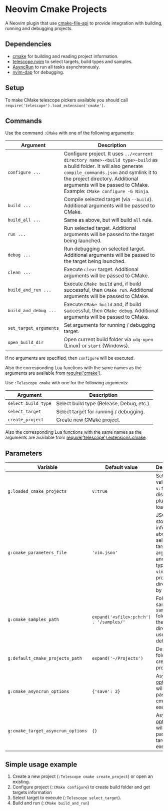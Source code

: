 # Neovim Cmake Projects

A Neovim plugin that use [cmake-file-api](https://cmake.org/cmake/help/latest/manual/cmake-file-api.7.html#codemodel-version-2) to provide integration with building, running and debugging projects.

## Dependencies

- [cmake](https://cmake.org) for building and reading project information.
- [telescope.nvim](https://github.com/nvim-telescope/telescope.nvim) to select targets, build types and samples.
- [AsyncRun](https://github.com/skywind3000/asyncrun.vim) to run all tasks asynchronously.
- [nvim-dap](https://github.com/mfussenegger/nvim-dap) for debugging.

## Setup

To make CMake telescope pickers available you should call `require('telescope').load_extension('cmake')`.

## Commands

Use the command `:CMake` with one of the following arguments:

| Argument               | Description                                                                                                                                                                                                                                                              |
| ---------------------- | ------------------------------------------------------------------------------------------------------------------------------------------------------------------------------------------------------------------------------------------------------------------------ |
| `configure ...`        | Configure project. It uses `../<current directory name>-<build type>-build` as a build folder. It will also generate `compile_commands.json` and symlink it to the project directory. Additional arguments will be passed to CMake. Example: `CMake configure -G Ninja`. |
| `build ...`            | Compile selected target (via `--build`). Additional arguments will be passed to CMake.                                                                                                                                                                                   |
| `build_all ...`        | Same as above, but will build `all` rule.                                                                                                                                                                                                                                |
| `run ...`              | Run selected target. Additional arguments will be passed to the target being launched.                                                                                                                                                                                   |
| `debug ...`            | Run debugging on selected target. Additional arguments will be passed to the target being launched.                                                                                                                                                                      |
| `clean ...`            | Execute `clear` target. Additional arguments will be passed to CMake.                                                                                                                                                                                                    |
| `build_and_run ...`    | Execute `CMake build` and, if build successful, then `CMake run`. Additional arguments will be passed to CMake.                                                                                                                                                          |
| `build_and_debug ...`  | Execute `CMake build` and, if build successful, then `CMake debug`. Additional arguments will be passed to CMake.                                                                                                                                                        |
| `set_target_arguments` | Set arguments for running / debugging target.                                                                                                                                                                                                                            |
| `open_build_dir`       | Open current build folder via `xdg-open` (Linux) or `start` (Windows).                                                                                                                                                                                                   |

If no arguments are specified, then `configure` will be executed.

Also the corresponding Lua functions with the same names as the arguments are available from [require('cmake')](lua/cmake/init.lua).

Use `:Telescope cmake` with one for the following arguments:

| Argument            | Description                               |
| ------------------- | ----------------------------------------- |
| `select_build_type` | Select build type (Release, Debug, etc.). |
| `select_target`     | Select target for running / debugging.    |
| `create_project`    | Create new CMake project.                 |

Also the corresponding Lua functions with the same names as the arguments are available from [require('telescope').extensions.cmake](lua/telescope/_extensions/cmake.lua).

## Parameters

| Variable                          | Default value                           | Description                                                                                                                       |
| --------------------------------- | --------------------------------------- | --------------------------------------------------------------------------------------------------------------------------------- |
| `g:loaded_cmake_projects`         | `v:true`                                | Set this value to `v:false` to disable plugin loading.                                                                            |
| `g:cmake_parameters_file`         | `'vim.json'`                            | JSON file to store information about selected target, run arguments and build type. `vim.json` (in project directory) by default. |
| `g:cmake_samples_path`            | `expand('<sfile>:p:h:h') . '/samples/'` | Folder with samples. `samples` folder from the plugin directory is used by default.                                               |
| `g:default_cmake_projects_path`   | `expand('~/Projects')`                  | Default folder for creating project.                                                                                              |
| `g:cmake_asyncrun_options`        | `{'save': 2}`                           | AsyncRun [options](https://github.com/skywind3000/asyncrun.vim#manual) that will be passed on cmake execution.                    |
| `g:cmake_target_asyncrun_options` | `{}`                                    | AsyncRun [options](https://github.com/skywind3000/asyncrun.vim#manual) that will be passed on target execution.                   |

## Simple usage example

1. Create a new project (`:Telescope cmake create_project`) or open an existing.
2. Configure project (`:CMake configure`) to create build folder and get targets information
3. Select target to execute (`:Telescope select_target`).
4. Build and run (`:CMake build_and_run`)
